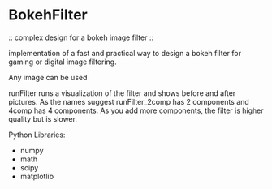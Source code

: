 # BokehFilter
:: complex design for a bokeh image filter ::



implementation of a fast and practical way to design a bokeh filter for gaming or digital image filtering.

Any image can be used

runFilter runs a visualization of the filter and shows before and after pictures.
As the names suggest runFilter_2comp has 2 components and 4comp has 4 components.
As you add more components, the filter is higher quality but is slower. 

Python Libraries:
- numpy
- math
- scipy
- matplotlib